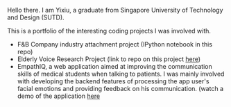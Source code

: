 Hello there. I am Yixiu, a graduate from Singapore University of Technology and Design (SUTD).

This is a portfolio of the interesting coding projects I was involved with.

- F&B Company industry attachment project (IPython notebook in this repo)
- Elderly Voice Research Project (link to repo on this project [here](https://github.com/melodicoder/Elderly-Voice-Research-Analysis-Project))
- EmpathIQ, a web application aimed at improving the communication skills of medical students when talking to patients. I was mainly involved with developing the backend features of processing the app user's facial emotions and providing feedback on his communication. (watch a demo of the application [here](https://www.youtube.com/watch?v=9J7fu8V7UfE)
